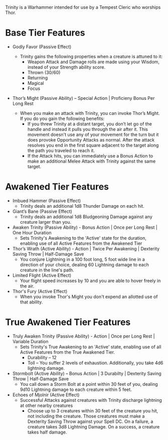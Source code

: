 ﻿Trinity is a Warhammer intended for use by a Tempest Cleric who worships Thor.

# Base Tier Features
* Godly Favor (Passive Effect)
	* Trinity gains the following properties when a creature is attuned to it:
		- Weapon Attack and Damage rolls are made using your Wisdom, instead of your Strength ability score.
		- Thrown (30/60)
		- Returning
		- Magical
		- Focus

* Thor’s Might (Passive Ability) – Special Action | Proficieny Bonus Per Long Rest
	* When you make an attack with Trinity, you can invoke Thor’s Might. If you do you gain the following benefits:
		- If you threw Trinity at a distant target, you don’t let go of the handle and instead it pulls you through the air after it. This movement doesn't use any of your movement for the turn but it does provoke Opportunity Attacks as normal. After the attack resolves you end in the first square adjacent to the target along the path you traveled to reach it.
		- If the Attack hits, you can immediately use a Bonus Action to make an additional Melee Attack with Trinity against the same target.

# Awakened Tier Features
* Imbued Hammer (Passive Effect)
	* Trinity deals an additional 1d8 Thunder Damage on each hit.
* Giant’s Bane (Passive Effect)
	* Trinity deals an additional 1d8 Bludgeoning Damage against any creature larger than you.
* Awaken Trinity (Passive Ability) - Bonus Action | Once per Long Rest | One Hour Duration
	* Sets Trinity's Awakening to the 'Active' state for the duration, enabling use of all Active Features from the Awakened Tier
* Thor’s Wrath (Active Ability) - Action | Twice Per Awakening | Dexterity Saving Throw | Half-Damage Save
	* You conjure Lightning in a 100 foot long, 5 foot wide line in a direction of your choice, dealing 60 Lightning damage to each creature in the line's path.
* Limited Flight (Active Effect)
	* Your flight speed increases by 10 and you are able to hover freely in the air.
* Thor's Fury (Active Effect)
	* When you invoke Thor's Might you don't expend an allotted use of that ability.

# True Awakened Tier Features
* Truly Awaken Trinity (Passive Ability) - Action | Once per Long Rest | Variable Duration
	* Sets Trinity's True Awakening to an 'Active' state, enabling use of all Active Features from the True Awakened Tier.
		- Durability – 12
		- Toll – You suffer 2 levels of exhaustion. Additionally, you take 4d6 lightning damage.
* Stormbolt (Active Ability) – Bonus Action | 3 Durabilty | Dexterity Saving Throw | Half-Damage Save
	* You call down a Storm Bolt at a point within 30 feet of you, dealing 9d10 Lightning damage to each creature within 5 feet.
* Echoes of Mjolnir (Active Effect)
	* Successful Attacks against creatures with Trinity discharge lightning at other nearby creatures
		- Choose up to 3 creatures within 30 feet of the creature you hit, not including the creature. Those creatures must make a Dexterity Saving Throw against your Spell DC. On a failure, a creature takes 3d8 Lightning Damage. On a success, a creature takes half damage.
